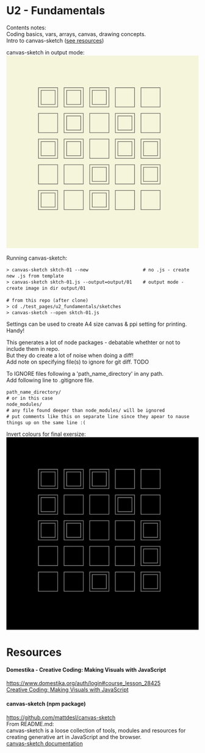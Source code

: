 # U2 - Fundamentals
Contents notes:  
Coding basics, vars, arrays, canvas, drawing concepts.  
Intro to canvas-sketch ([see resources](https://github.com/UnacceptableBehaviour/js_canvas/blob/master/test_pages/u2_fundamentals/README.md#resources))  
  
canvas-sketch in output mode:  
![canvas-sketch](https://github.com/UnacceptableBehaviour/js_canvas/blob/master/test_pages/u2_fundamentals/sketches/output/01/2022.01.06-19.59.17.png)  

Running canvas-sketch:  
```
> canvas-sketch sktch-01 --new                    # no .js - create new .js from template
> canvas-sketch sktch-01.js --output=output/01    # output mode - create image in dir output/01

# from this repo (after clone)
> cd ./test_pages/u2_fundamentals/sketches
> canvas-sketch --open sktch-01.js
```
Settings can be used to create A4 size canvas & ppi setting for printing. Handy!
  
This generates a lot of node packages - debatable whethter or not to include them in repo.  
But they do create a lot of noise when doing a diff!  
Add note on specifying file(s) to ignore for git diff. TODO  
  
To IGNORE files following a 'path_name_directory' in any path.  
Add following line to .gitignore file.  
```
path_name_directory/
# or in this case
node_modules/
# any file found deeper than node_modules/ will be ignored
# put comments like this on separate line since they apear to nause things up on the same line :(
```  
  
  
Invert colours for final exersize:  
![canvas-sketch](https://github.com/UnacceptableBehaviour/js_canvas/blob/master/test_pages/u2_fundamentals/sketches/output/01/2022.01.06-20.39.59.png)  
  
# Resources
#### Domestika - Creative Coding: Making Visuals with JavaScript
https://www.domestika.org/auth/login#course_lesson_28425  
[Creative Coding: Making Visuals with JavaScript](https://www.domestika.org/auth/login#course_lesson_28425)
  
#### canvas-sketch (npm package)
https://github.com/mattdesl/canvas-sketch  
From README.md:  
canvas-sketch is a loose collection of tools, modules and resources for creating generative art in JavaScript and the browser.  
[canvas-sketch documentation](https://github.com/mattdesl/canvas-sketch/blob/master/docs/README.md)  



